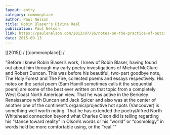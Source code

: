 ```yaml
---
layout: entry
category: commonplace
author: Paul Nelson
title: Robin Blaser's Divine Real
publication: Paul Nelson
link: https://paulenelson.com/2013/07/26/notes-on-the-practice-of-outside-robin-blasers-divine-real/
date: 2015-09-13
---
```


[[2015]] / [[commonplace]] / 

"Before I knew Robin Blaser’s work, I knew of Robin Blaser, having found out about him through my early poetry investigations of Michael McClure and Robert Duncan. This was before his beautiful, two-part goodbye note, The Holy Forest and The Fire, collected poems and essays respectively. His notes on the serial poem (Sam Hamill sometimes calls it the sequential poem) are some of the best ever written on that topic from a completely West Coast North American view. That he was active in the Berkeley Renaissance with Duncan and Jack Spicer and also was at the center of another one of the continent’s organic/projective hot spots (Vancouver) is something well worth noting. That he has extended the poetry/Alfred North Whitehead connection beyond what Charles Olson did is telling regarding his “stance toward reality” in Olson’s words or his “world” or “cosmology” in words he’d be more comfortable using, or the “real.”"
 
 

